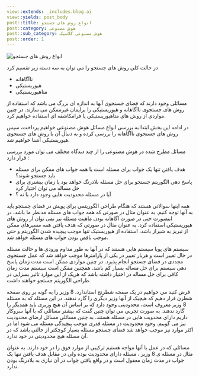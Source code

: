 ```yaml
---
view::extends: _includes.blog.ai
view::yields: post_body
post::title: انواع روش های جستجو
post::category: هوش مصنوعی
post::sub_category: هوش مصنوعی کلاسیک
post::order: 1
---
```


![انواع روش های جستجو](@url('assets/images/ai/robot_ant.jpg'))

در حالت کلی روش های جستجو را می توان به سه دسته زیر تقسیم کرد

- ناآگاهانه
- هیوریستیکی
- متاهیوریستیکی

مسائلی وجود دارند که فضای جستجوی آنها به اندازه ای بزرگ می باشد که استفاده از روش های جستجوی ناآگاهانه و هیوریستیکی را برایمان غیرممکن می سازند. در چنین مواردی از  روش های متاهیوریستیکی یا  فرامکاشفه ای استفاده خواهیم کرد.

در ادامه این بخش ابتدا به بررسی انواع مسائل هوش مصنوعی خواهیم پرداخت، سپس روش های جستجوی ناآگاهانه را بررسی کرده و به دنبال آن با روش های جستجوی هیوریستیکی آشنا خواهیم شد.

مسائل مطرح شده در هوش مصنوعی را از چند دیدگاه مختلف می توان مورد بررسی قرار دارد :

- هدف یافتن تنها یک جواب برای مسئله است یا همه جواب های ممکن برای مسئله باید جستجو شوند؟
- پاسخ دهی الگوریتم جستجو برای حل مسئله بلادرنگ خواهد بود یا زمان بیشتری برای حل مساله می توان اختیار کرد
-  آیا در مسئله محدودیت هایی وجود دارد یا نه ؟

همه اینها سوالاتی هستند که هنگام طراحی الگوریتمی برای پویش در فضای جستجو باید به آنها توجه کنیم. به عنوان مثال در صورتی که همه جواب های مسئله مدنظر ما باشد، در اینصورت حتی در صورت آگاهانه بودن ماهیت مسئله نیز نمی توان از روش های هیوریستیکی استفاده کرد. به عنوان مثال در صورتی که هدف یافتن همه مسیرهای ممکن از تبریز به شیراز باشد، استفاده از هیوریستیک تنها موجب پیچیده شدن الگوریتم و حتی موجب ناقص بودن جواب های مسئله خواهد شد.

سیستم های پویا سیستم هایی هستند که در آنها به طور مداوم ورودی ها و حالت مسئله در حال تغییر است و هربار تغییر در یکی از پارامترها موجب خواهد شد که عمل جستجوی مجددی در فضای جستجو انجام پذیرد. در چنین مواردی ممکن است مدت زمان پاسخ دهی سیستم برای حل مساله بسیار کم باشد. همچنین ممکن است سیستم مدت زمان کافی برای حل مساله در اختیار داشته باشد که هریک از این موارد تاثیر بسزایی در طراحی الگوریتم جستجو خواهند داشت.

فرض کنید می خواهیم در یک صفحه شطرنج استاندارد، 8 وزیر را به گونه بر روی صفحه شطرن قرار دهیم که هیچیک از آنها وزیر دیگری را گارد ندهند. در این مسئله که به مسئله 8 وزیر معروف است، محدودیتی وجود دارد که بر اساس آن هیچ وزیری باید همدیگر را گارد ندهند. به صورت تجربی می توان چنین گفت که بیشتر مسائلی که با آنها سروکار داریم دارای محدویت هایی در مسئله هستند. به چنین مسائلی مسائل ارضای محدودیت نیز می گوییم. وجود محدودیت در مسئله قدری موجب پیچیدگی مسئله می شود اما در اکثر موارد نیز موجب خواهد شد فضای جستجو مسئله بسیار کوچکتر از حالتی باشد که در آن مسئله هیچ محدودیتی در خود ندارد.

مسائلی که در عمل با آنها مواجه هستیم ترکیبی از موارد فوق را در خود دارند. به عنوان مثال در مسئله ی 8 وزیر ، مسئله دارای محدودیت بوده ولی در مقابل هدف یافتن تنها یک جواب در مدت زمان معقول است و در واقع یافتن جواب در آن نیازی به بلادرنگ بودن ندارد.